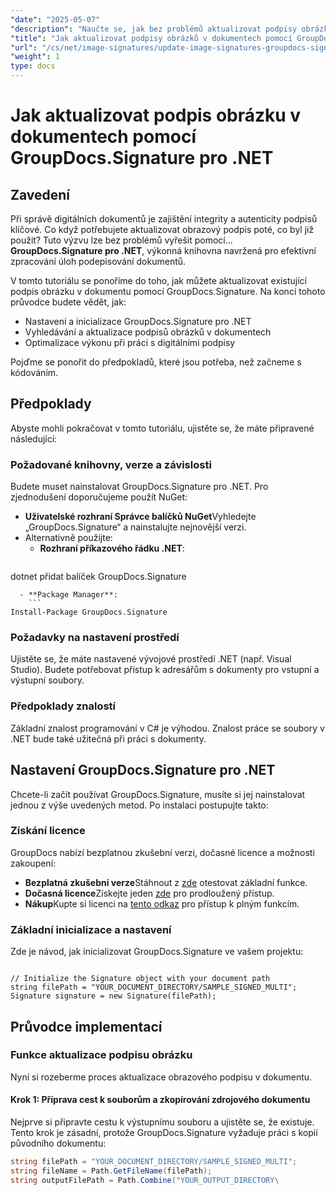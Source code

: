 ```yaml
---
"date": "2025-05-07"
"description": "Naučte se, jak bez problémů aktualizovat podpisy obrázků v dokumentech pomocí GroupDocs.Signature pro .NET v tomto komplexním průvodci."
"title": "Jak aktualizovat podpisy obrázků v dokumentech pomocí GroupDocs.Signature pro .NET – Podrobný návod"
"url": "/cs/net/image-signatures/update-image-signatures-groupdocs-signature-dotnet/"
"weight": 1
type: docs
---
```

# Jak aktualizovat podpis obrázku v dokumentech pomocí GroupDocs.Signature pro .NET

## Zavedení

Při správě digitálních dokumentů je zajištění integrity a autenticity podpisů klíčové. Co když potřebujete aktualizovat obrazový podpis poté, co byl již použit? Tuto výzvu lze bez problémů vyřešit pomocí... **GroupDocs.Signature pro .NET**, výkonná knihovna navržená pro efektivní zpracování úloh podepisování dokumentů.

V tomto tutoriálu se ponoříme do toho, jak můžete aktualizovat existující podpis obrázku v dokumentu pomocí GroupDocs.Signature. Na konci tohoto průvodce budete vědět, jak:
- Nastavení a inicializace GroupDocs.Signature pro .NET
- Vyhledávání a aktualizace podpisů obrázků v dokumentech
- Optimalizace výkonu při práci s digitálními podpisy

Pojďme se ponořit do předpokladů, které jsou potřeba, než začneme s kódováním.

## Předpoklady

Abyste mohli pokračovat v tomto tutoriálu, ujistěte se, že máte připravené následující:

### Požadované knihovny, verze a závislosti
Budete muset nainstalovat GroupDocs.Signature pro .NET. Pro zjednodušení doporučujeme použít NuGet:
- **Uživatelské rozhraní Správce balíčků NuGet**Vyhledejte „GroupDocs.Signature“ a nainstalujte nejnovější verzi.
- Alternativně použijte:
  - **Rozhraní příkazového řádku .NET**:
    ```
dotnet přidat balíček GroupDocs.Signature
```
  - **Package Manager**:
    ```
Install-Package GroupDocs.Signature
```

### Požadavky na nastavení prostředí
Ujistěte se, že máte nastavené vývojové prostředí .NET (např. Visual Studio). Budete potřebovat přístup k adresářům s dokumenty pro vstupní a výstupní soubory.

### Předpoklady znalostí
Základní znalost programování v C# je výhodou. Znalost práce se soubory v .NET bude také užitečná při práci s dokumenty.

## Nastavení GroupDocs.Signature pro .NET

Chcete-li začít používat GroupDocs.Signature, musíte si jej nainstalovat jednou z výše uvedených metod. Po instalaci postupujte takto:

### Získání licence
GroupDocs nabízí bezplatnou zkušební verzi, dočasné licence a možnosti zakoupení:
- **Bezplatná zkušební verze**Stáhnout z [zde](https://releases.groupdocs.com/signature/net/) otestovat základní funkce.
- **Dočasná licence**Získejte jeden [zde](https://purchase.groupdocs.com/temporary-license/) pro prodloužený přístup.
- **Nákup**Kupte si licenci na [tento odkaz](https://purchase.groupdocs.com/buy) pro přístup k plným funkcím.

### Základní inicializace a nastavení
Zde je návod, jak inicializovat GroupDocs.Signature ve vašem projektu:

```csharp\using GroupDocs.Signature;

// Initialize the Signature object with your document path
string filePath = "YOUR_DOCUMENT_DIRECTORY/SAMPLE_SIGNED_MULTI";
Signature signature = new Signature(filePath);
```

## Průvodce implementací

### Funkce aktualizace podpisu obrázku

Nyní si rozeberme proces aktualizace obrazového podpisu v dokumentu.

#### Krok 1: Příprava cest k souborům a zkopírování zdrojového dokumentu

Nejprve si připravte cestu k výstupnímu souboru a ujistěte se, že existuje. Tento krok je zásadní, protože GroupDocs.Signature vyžaduje práci s kopií původního dokumentu:

```csharp
string filePath = "YOUR_DOCUMENT_DIRECTORY/SAMPLE_SIGNED_MULTI";
string fileName = Path.GetFileName(filePath);
string outputFilePath = Path.Combine("YOUR_OUTPUT_DIRECTORY\